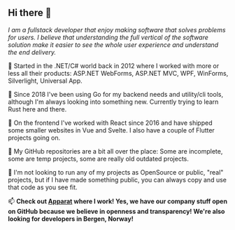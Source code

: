 ## Hi there 👋

*I am a fullstack developer that enjoy making software that solves problems for users. I believe that understanding the full vertical of the software solution make it easier to see the whole user experience and understand the end delivery.*

👴 Started in the .NET/C# world back in 2012 where I worked with more or less all their products: ASP.NET WebForms, ASP.NET MVC, WPF, WinForms, Silverlight, Universal App.

🌱 Since 2018 I've been using Go for my backend needs and utility/cli tools, although I'm always looking into something new. Currently trying to learn Rust here and there.

🌱 On the frontend I've worked with React since 2016 and have shipped some smaller websites in Vue and Svelte. I also have a couple of Flutter projects going on.

🚧 My GitHub repositories are a bit all over the place: Some are incomplete, some are temp projects, some are really old outdated projects.

🎁 I'm not looking to run any of my projects as OpenSource or public, "real" projects, but if I have made something public, you can always copy and use that code as you see fit.

📫 **Check out [Apparat](https://github.com/apparatno/company) where I work! Yes, we have our company stuff open on GitHub because we believe in openness and transparency! We're also looking for developers in Bergen, Norway!**
